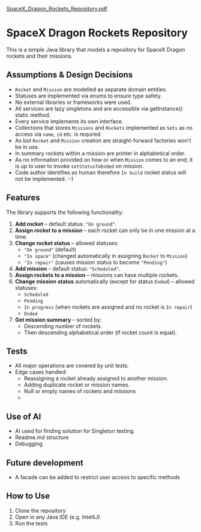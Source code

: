 [SpaceX_Dragon_Rockets_Repository.pdf](SpaceX_Dragon_Rockets_Repository.pdf)

# SpaceX Dragon Rockets Repository

This is a simple Java library that models a repository for SpaceX Dragon rockets and their missions.

## Assumptions & Design Decisions
- `Rocket` and `Mission` are modelled as separate domain entities.
- Statuses are implemented via enums to ensure type safety.
- No external libraries or frameworks were used.
- All services are lazy singletons and are accessible via getInstance() static method.
- Every service implements its own interface.
- Collections that stores `Missions` and `Rockets` implemented as `Sets` as no access via `name`, `id` etc. is required
- As bot `Rocket` and `Mission` creation are straight-forward factories won't be in use.
- In summary rockets within a mission are printer in alphabetical order.
- As no information provided on how or when `Mission` comes to an end, it is up to user to invoke `setStatusToEnded` on mission.
- Code author identifies as human therefore `In build` rocket status will not be implemented. :-)


## Features
The library supports the following functionality:

1. **Add rocket** – default status: `"On ground"`.
2. **Assign rocket to a mission** – each rocket can only be in one mission at a time.
3. **Change rocket status** – allowed statuses:
    - `"On ground"` (default)
    - `"In space"` (changed automatically in assigning `Rocket` to `Mission`)
    - `"In repair"` (causes mission status to become `"Pending"`)
4. **Add mission** – default status: `"Scheduled"`.
5. **Assign rockets to a mission** – missions can have multiple rockets.
6. **Change mission status** automatically (except for status `Ended`) – allowed statuses:
    - `Scheduled` 
    - `Pending`
    - `In progress` (when rockets are assigned and no rocket is `In repair`)
    - `Ended`
7. **Get mission summary** – sorted by:
    - Descending number of rockets.
    - Then descending alphabetical order (if rocket count is equal).

## Tests
- All major operations are covered by unit tests.
- Edge cases handled:
    - Reassigning a rocket already assigned to another mission.
    - Adding duplicate rocket or mission names.
    - Null or empty names of rockets and missions
    - 

## Use of AI
- AI used for finding solution for Singleton testing.
- Readme.md structure
- Debugging

## Future development 
- A facade can be added to restrict user access to specific methods

## How to Use
1. Clone the repository
2. Open in any Java IDE (e.g. IntelliJ)
3. Run the tests